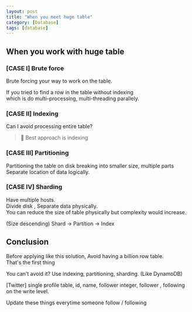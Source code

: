 ```yaml
---
layout: post
title: "When you meet huge table"
category: [Database]
tags: [database]
---
```


## When you work with huge table

### [CASE I] Brute force
Brute forcing your way to work on the table.

If you tried to find a row in the table without indexing \
which is do multi-processing, multi-threading parallely.


### [CASE II] Indexing
Can I avoid processing entire table?
> 📝 Best approach is indexing


### [CASE III] Partitioning
Partitioning the table on disk breaking into smaller size,  multiple parts \
Separate location of data logically.


### [CASE IV] Sharding
Have multiple hosts. \
Divide disk , Separate data physically. \
You can reduce the size of table physically but complexity would increase.

(Size descending) Shard -> Partition -> Index


## Conclusion
Before applying like this solution, Avoid having a billion row table. \
That's the first thing

You can't avoid it? Use indexing, partitioning, sharding. (Like DynamoDB)


[Twitter]
single profile table,
id, name, follower integer, follower , following on the write level.

Update these things everytime someone follow / following


